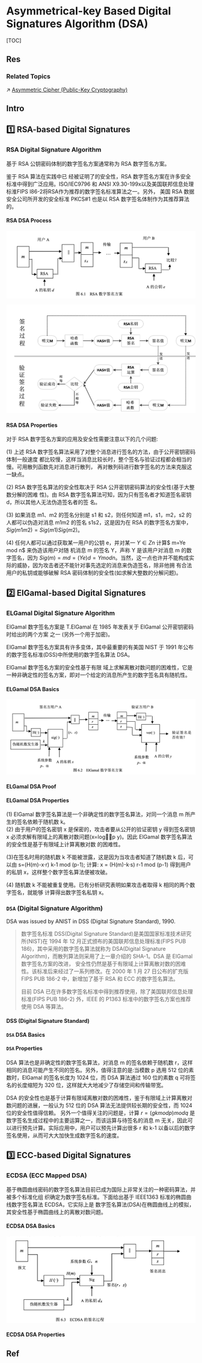 # Asymmetrical-key Based Digital Signatures Algorithm (DSA)

[TOC]



## Res
### Related Topics
↗ [Asymmetric Cipher (Public-Key Cryptography)](../../🤐%20Cryptography/Modern%20Cryptography/Asymmetric%20Cipher%20(Public-Key%20Cryptography)/Asymmetric%20Cipher%20(Public-Key%20Cryptography).md)



## Intro



## 1️⃣ RSA-based Digital Signatures
### RSA Digital Signature Algorithm
基于 RSA 公钥密码体制的数字签名方案通常称为 RSA 数字签名方案。

鉴于 RSA 算法在实践中已 经被证明了的安全性，RSA 数字签名方案在许多安全标准中得到广泛应用。ISO/IEC9796 和 ANSI X9.30-199x以及美国联邦信息处理标淮FIPS l86-2将RSA作为推荐的数字签名标准算法之一。另外， 美国 RSA 数据安全公司所开发的安全标准 PKCS#1 也是以 RSA 数字签名体制作为其推荐算法的。

#### RSA DSA Process
![](../../../../../Assets/Pics/Screenshot%202023-05-10%20at%204.14.04%20PM.png)

![](../../../../../Assets/Pics/Screenshot%202023-10-30%20at%209.03.25AM.png)

#### RSA DSA Properties
对于 RSA 数字签名方案的应用及安全性需要注意以下的几个问题:

(1) 上述 RSA 数字签名算法采用了对整个消息进行签名的方法，由于公开密钥密码体制一般速度 都比较慢，这样当消息比较长时，整个签名与验证过程都会相当的慢。可用散列函数先对消息进行散列， 再对散列码进行数字签名的方法来克服这一缺点。

(2) RSA 数字签名算法的安全性取决于 RSA 公开密钥密码算法的安全性(基于大整数分解的困难 性)。由 RSA 数字签名算法可知，因为只有签名者才知道签名密钥 d，所以其他人无法伪造签名者的签 名。

(3) 如果消息 m1、m2 的签名分别是 s1 和 s2，则任何知道 m1，s1，m2，s2 的人都可以伪造对消息 m1m2 的签名 s1s2，这是因为在 RSA 的数字签名方案中，$Sig(m1m2) = Sig(m1)Sig(m2)$。

(4) 任何人都可以通过获取某一用户的公钥 e，并对某一 $Y∈Zn$ 计算$ m=Ye mod n$ 来伪造该用户对随 机消息 m 的签名 Y，声称 Y 是该用户对消息 m 的数字签名，因为 $Sig(m)= md =( Y e) d =Y mod n$。当然，这一点也许并不能构成实际的威胁，因为攻击者还不能针对事先选定的消息来伪造签名，除非他拥 有合法用户的私钥或能够破解 RSA 密码体制的安全性(如求解大整数的分解问题)。



## 2️⃣ ElGamal-based Digital Signatures
### ELGamal Digital Signature Algorithm
ElGamal 数字签名方案是 T.ElGamal 在 1985 年发表关于 ElGamal 公开密钥密码时给出的两个方案 之一 (另外一个用于加密)。

ElGamal 数字签名方案具有许多变体，其中最重要的有美国 NIST 于 1991 年公布的数字签名标准(DSS)中所使用的数字签名算法 DSA。

ElGamal 数字签名方案的安全性基于有限 域上求解离散对数问题的困难性，它是一种非确定性的签名方案，即对一个给定的消息所产生的数字签名具有随机性。

#### ELGamal DSA Basics
![](../../../../../Assets/Pics/Screenshot%202023-05-10%20at%204.14.18%20PM.png)

#### ELGamal DSA Proof


#### ELGamal DSA Properties
(1) ElGamal 数字签名算法是一个非确定性的数字签名算法，对同一个消息 m 所产生的签名依赖于随机数 k。  
(2) 由于用户的签名密钥 x 是保密的，攻击者要从公开的验证密钥 y 得到签名密钥 x 必须求解有限域上的离散对数问题(x=log，p y)。因此 ElGamal 数字签名算法的安全性是基于有限域上计算离散对数 的困难性。

(3)在签名时用的随机数 k 不能被泄露，这是因为当攻击者知道了随机数 k 后，可以由 s=(H(m)-x·r) k-1 mod (p-1); 计算: x = (H(m)-k·s) r-1 mod (p-1) 得到用户的私钥 x，这样整个数字签名算法便被攻破。

(4) 随机数 k 不能被重复使用。已有分析研究表明如果攻击者取得 k 相同的两个数字签名，就能够 计算得出数字签名私钥 x。


### `DSA` (Digital Signature Algorithm)
DSA was issued by ANIST in DSS (Digital Signature Standard), 1990.

> 数字签名标准 DSS(Digital Signature Standard)是美国国家标准技术研究所(NIST)在 1994 年 12 月正式颁布的美国联邦信息处理标准(FIPS PUB 186)，其中采用的数字签名算法就称为 DSA(Digital Signature Algorithm)，而散列算法则采用了上一章介绍的 SHA-1。DSA 是 ElGamal 数字签名方案的改进， 安全性仍然是基于有限域上计算离散对数的困难性。该标准后来经过了一系列修改。在 2000 年 1 月 27 日公布的扩充版 FIPS PUB 186-2 中，新增加了基于 RSA 和 ECC 的数字签名算法。
> 
> 目前 DSA 已在许多数字签名标准中得到推荐使用，除了美国联邦信息处理标准(FIPS PUB 186-2) 外，IEEE 的 P1363 标准中的数字签名方案也推荐使用 DSA 等算法。


#### DSS (Digital Signature Standard)


#### `DSA` DSA Basics


#### `DSA` Properties
DSA 算法也是非确定性的数字签名算法，对消息 m 的签名依赖于随机数 r，这样相同的消息可能产生不同的签名。另外，值得注意的是:当模数 p 选用 512 位的素数时，ElGamal 的签名长度为 1024 位，而 DSA 算法通过 160 位的素数 q 可将签名的长度缩短为 320 位，这样就大大地减少了存储空间和传输带宽。

DSA 的安全性也是基于计算有限域离散对数的困难性，鉴于有限域上计算离散对数问题的进展，一般认为 512 位的 DSA 算法无法提供较长期的安全性，而 1024 位的安全性值得信赖。 另外一个值得关注的问题是，计算 $r=(gk mod p) mod q$ 是数字签名生成过程中的主要运算之一，而该运算与待签名的消息 m 无关，因此可以进行预先计算。实际应用中，用户可以预先计算出很多 r 和 k-1 以备以后的数字签名使用，从而可大大加快生成数字签名的速度。



## 3️⃣ ECC-based Digital Signatures
### ECDSA (ECC Mapped DSA)
基于椭圆曲线密码的数字签名算法目前已成为国际上非常关注的一种密码算法，并被多个标准化组 织确定为数字签名标准。下面给出基于 IEEE1363 标准的椭圆曲线数字签名算法 ECDSA，它实际上是 数字签名算法(DSA)在椭圆曲线上的模拟，其安全性基于椭圆曲线上的离散对数问题。

#### ECDSA DSA Basics
![](../../../../../Assets/Pics/Screenshot%202023-05-10%20at%204.18.05%20PM.png)


#### ECDSA DSA Properties







## Ref

